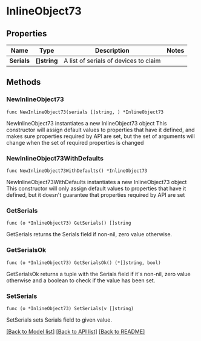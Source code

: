 # InlineObject73

## Properties

Name | Type | Description | Notes
------------ | ------------- | ------------- | -------------
**Serials** | **[]string** | A list of serials of devices to claim | 

## Methods

### NewInlineObject73

`func NewInlineObject73(serials []string, ) *InlineObject73`

NewInlineObject73 instantiates a new InlineObject73 object
This constructor will assign default values to properties that have it defined,
and makes sure properties required by API are set, but the set of arguments
will change when the set of required properties is changed

### NewInlineObject73WithDefaults

`func NewInlineObject73WithDefaults() *InlineObject73`

NewInlineObject73WithDefaults instantiates a new InlineObject73 object
This constructor will only assign default values to properties that have it defined,
but it doesn't guarantee that properties required by API are set

### GetSerials

`func (o *InlineObject73) GetSerials() []string`

GetSerials returns the Serials field if non-nil, zero value otherwise.

### GetSerialsOk

`func (o *InlineObject73) GetSerialsOk() (*[]string, bool)`

GetSerialsOk returns a tuple with the Serials field if it's non-nil, zero value otherwise
and a boolean to check if the value has been set.

### SetSerials

`func (o *InlineObject73) SetSerials(v []string)`

SetSerials sets Serials field to given value.



[[Back to Model list]](../README.md#documentation-for-models) [[Back to API list]](../README.md#documentation-for-api-endpoints) [[Back to README]](../README.md)


